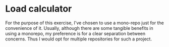 # Load calculator

For the purpose of this exercise, I've chosen to use a mono-repo just for the convenience of it. Usually, although there are some tangible benefits in using a monorepo, my preference is for a clear separation between concerns. Thus I would opt for multiple repositories for such a project.


